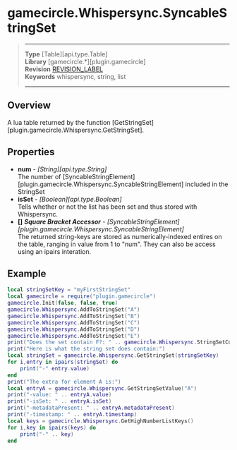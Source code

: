# gamecircle.Whispersync.SyncableStringSet

> --------------------- ------------------------------------------------------------------------------------------
> __Type__              [Table][api.type.Table]  
> __Library__           [gamecircle.*][plugin.gamecircle]  
> __Revision__          [REVISION_LABEL](REVISION_URL)  
> __Keywords__          whispersync, string, list
> --------------------- ------------------------------------------------------------------------------------------

## Overview
A lua table returned by the function [GetStringSet][plugin.gamecircle.Whispersync.GetStringSet].
	
## Properties
- __num__ - _[String][api.type.String]_  
	The number of [SyncableStringElement][plugin.gamecircle.Whispersync.SyncableStringElement] included in the StringSet 
- __isSet__ - _[Boolean][api.type.Boolean]_  
	Tells whether or not the list has been set and thus stored with Whispersync.
- __[]__ ___Square Bracket Accessor___ - _[SyncableStringElement][plugin.gamecircle.Whispersync.SyncableStringElement]_  
	The returned string-keys are stored as numerically-indexed entires on the table, ranging in value from 1 to "num". They can also be access using an ipairs interation.

## Example
 
``````lua  
local stringSetKey = "myFirstStringSet" 
local gamecircle = require("plugin.gamecircle")  
gamecircle.Init(false, false, true)  
gamecircle.Whispersync.AddToStringSet("A")
gamecircle.Whispersync.AddToStringSet("B")
gamecircle.Whispersync.AddToStringSet("C")
gamecircle.Whispersync.AddToStringSet("D")
gamecircle.Whispersync.AddToStringSet("E")
print("Does the set contain F?: " .. gamecircle.Whispersync.StringSetContains(stringSetKey, "F"))
print("Here is what the string set does contain:")
local stringSet = gamecircle.Whispersync.GetStringSet(stringSetKey)  
for i,entry in ipairs(stringSet) do  
	print("-" entry.value)  
end  
print("The extra for element A is:")
local entryA = gamecircle.Whispersync.GetStringSetValue("A")
print("-value: " .. entryA.value)
print("-isSet: " .. entryA.isSet)
print("-metadataPresent: " .. entryA.metadataPresent)
print("-timestamp: " .. entryA.timestamp)
local keys = gamecircle.Whispersync.GetHighNumberListKeys()  
for i,key in ipairs(keys) do  
	print("-" .. key)  
end  
``````
